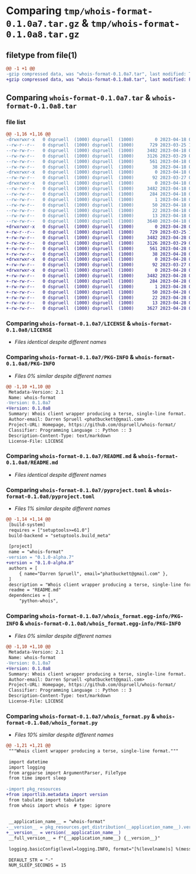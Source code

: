 # Comparing `tmp/whois-format-0.1.0a7.tar.gz` & `tmp/whois-format-0.1.0a8.tar.gz`

## filetype from file(1)

```diff
@@ -1 +1 @@
-gzip compressed data, was "whois-format-0.1.0a7.tar", last modified: Tue Apr 18 05:55:28 2023, max compression
+gzip compressed data, was "whois-format-0.1.0a8.tar", last modified: Fri Apr 28 05:02:57 2023, max compression
```

## Comparing `whois-format-0.1.0a7.tar` & `whois-format-0.1.0a8.tar`

### file list

```diff
@@ -1,16 +1,16 @@
-drwxrwxr-x   0 dspruell  (1000) dspruell  (1000)        0 2023-04-18 05:55:28.648684 whois-format-0.1.0a7/
--rw-r--r--   0 dspruell  (1000) dspruell  (1000)      729 2023-03-25 10:06:17.000000 whois-format-0.1.0a7/LICENSE
--rw-rw-r--   0 dspruell  (1000) dspruell  (1000)     3482 2023-04-18 05:55:28.648684 whois-format-0.1.0a7/PKG-INFO
--rw-rw-r--   0 dspruell  (1000) dspruell  (1000)     3126 2023-03-29 04:24:46.000000 whois-format-0.1.0a7/README.md
--rw-rw-r--   0 dspruell  (1000) dspruell  (1000)      561 2023-04-18 05:55:09.000000 whois-format-0.1.0a7/pyproject.toml
--rw-rw-r--   0 dspruell  (1000) dspruell  (1000)       38 2023-04-18 05:55:28.648684 whois-format-0.1.0a7/setup.cfg
-drwxrwxr-x   0 dspruell  (1000) dspruell  (1000)        0 2023-04-18 05:55:28.648684 whois-format-0.1.0a7/tests/
--rw-rw-r--   0 dspruell  (1000) dspruell  (1000)       92 2023-03-27 06:34:02.000000 whois-format-0.1.0a7/tests/test_nop.py
-drwxrwxr-x   0 dspruell  (1000) dspruell  (1000)        0 2023-04-18 05:55:28.648684 whois-format-0.1.0a7/whois_format.egg-info/
--rw-rw-r--   0 dspruell  (1000) dspruell  (1000)     3482 2023-04-18 05:55:28.000000 whois-format-0.1.0a7/whois_format.egg-info/PKG-INFO
--rw-rw-r--   0 dspruell  (1000) dspruell  (1000)      284 2023-04-18 05:55:28.000000 whois-format-0.1.0a7/whois_format.egg-info/SOURCES.txt
--rw-rw-r--   0 dspruell  (1000) dspruell  (1000)        1 2023-04-18 05:55:28.000000 whois-format-0.1.0a7/whois_format.egg-info/dependency_links.txt
--rw-rw-r--   0 dspruell  (1000) dspruell  (1000)       50 2023-04-18 05:55:28.000000 whois-format-0.1.0a7/whois_format.egg-info/entry_points.txt
--rw-rw-r--   0 dspruell  (1000) dspruell  (1000)       22 2023-04-18 05:55:28.000000 whois-format-0.1.0a7/whois_format.egg-info/requires.txt
--rw-rw-r--   0 dspruell  (1000) dspruell  (1000)       13 2023-04-18 05:55:28.000000 whois-format-0.1.0a7/whois_format.egg-info/top_level.txt
--rw-rw-r--   0 dspruell  (1000) dspruell  (1000)     3640 2023-04-18 05:55:09.000000 whois-format-0.1.0a7/whois_format.py
+drwxrwxr-x   0 dspruell  (1000) dspruell  (1000)        0 2023-04-28 05:02:57.460113 whois-format-0.1.0a8/
+-rw-r--r--   0 dspruell  (1000) dspruell  (1000)      729 2023-03-25 10:06:17.000000 whois-format-0.1.0a8/LICENSE
+-rw-rw-r--   0 dspruell  (1000) dspruell  (1000)     3482 2023-04-28 05:02:57.460113 whois-format-0.1.0a8/PKG-INFO
+-rw-rw-r--   0 dspruell  (1000) dspruell  (1000)     3126 2023-03-29 04:24:46.000000 whois-format-0.1.0a8/README.md
+-rw-rw-r--   0 dspruell  (1000) dspruell  (1000)      561 2023-04-28 04:51:38.000000 whois-format-0.1.0a8/pyproject.toml
+-rw-rw-r--   0 dspruell  (1000) dspruell  (1000)       38 2023-04-28 05:02:57.460113 whois-format-0.1.0a8/setup.cfg
+drwxrwxr-x   0 dspruell  (1000) dspruell  (1000)        0 2023-04-28 05:02:57.460113 whois-format-0.1.0a8/tests/
+-rw-rw-r--   0 dspruell  (1000) dspruell  (1000)       92 2023-03-27 06:34:02.000000 whois-format-0.1.0a8/tests/test_nop.py
+drwxrwxr-x   0 dspruell  (1000) dspruell  (1000)        0 2023-04-28 05:02:57.460113 whois-format-0.1.0a8/whois_format.egg-info/
+-rw-rw-r--   0 dspruell  (1000) dspruell  (1000)     3482 2023-04-28 05:02:57.000000 whois-format-0.1.0a8/whois_format.egg-info/PKG-INFO
+-rw-rw-r--   0 dspruell  (1000) dspruell  (1000)      284 2023-04-28 05:02:57.000000 whois-format-0.1.0a8/whois_format.egg-info/SOURCES.txt
+-rw-rw-r--   0 dspruell  (1000) dspruell  (1000)        1 2023-04-28 05:02:57.000000 whois-format-0.1.0a8/whois_format.egg-info/dependency_links.txt
+-rw-rw-r--   0 dspruell  (1000) dspruell  (1000)       50 2023-04-28 05:02:57.000000 whois-format-0.1.0a8/whois_format.egg-info/entry_points.txt
+-rw-rw-r--   0 dspruell  (1000) dspruell  (1000)       22 2023-04-28 05:02:57.000000 whois-format-0.1.0a8/whois_format.egg-info/requires.txt
+-rw-rw-r--   0 dspruell  (1000) dspruell  (1000)       13 2023-04-28 05:02:57.000000 whois-format-0.1.0a8/whois_format.egg-info/top_level.txt
+-rw-rw-r--   0 dspruell  (1000) dspruell  (1000)     3627 2023-04-28 04:51:27.000000 whois-format-0.1.0a8/whois_format.py
```

### Comparing `whois-format-0.1.0a7/LICENSE` & `whois-format-0.1.0a8/LICENSE`

 * *Files identical despite different names*

### Comparing `whois-format-0.1.0a7/PKG-INFO` & `whois-format-0.1.0a8/PKG-INFO`

 * *Files 0% similar despite different names*

```diff
@@ -1,10 +1,10 @@
 Metadata-Version: 2.1
 Name: whois-format
-Version: 0.1.0a7
+Version: 0.1.0a8
 Summary: Whois client wrapper producing a terse, single-line format.
 Author-email: Darren Spruell <phatbuckett@gmail.com>
 Project-URL: Homepage, https://github.com/dspruell/whois-format/
 Classifier: Programming Language :: Python :: 3
 Description-Content-Type: text/markdown
 License-File: LICENSE
```

### Comparing `whois-format-0.1.0a7/README.md` & `whois-format-0.1.0a8/README.md`

 * *Files identical despite different names*

### Comparing `whois-format-0.1.0a7/pyproject.toml` & `whois-format-0.1.0a8/pyproject.toml`

 * *Files 1% similar despite different names*

```diff
@@ -1,14 +1,14 @@
 [build-system]
 requires = ["setuptools>=61.0"]
 build-backend = "setuptools.build_meta"
 
 [project]
 name = "whois-format"
-version = "0.1.0-alpha.7"
+version = "0.1.0-alpha.8"
 authors = [
     { name="Darren Spruell", email="phatbuckett@gmail.com" },
 ]
 description = "Whois client wrapper producing a terse, single-line format."
 readme = "README.md"
 dependencies = [
     "python-whois",
```

### Comparing `whois-format-0.1.0a7/whois_format.egg-info/PKG-INFO` & `whois-format-0.1.0a8/whois_format.egg-info/PKG-INFO`

 * *Files 0% similar despite different names*

```diff
@@ -1,10 +1,10 @@
 Metadata-Version: 2.1
 Name: whois-format
-Version: 0.1.0a7
+Version: 0.1.0a8
 Summary: Whois client wrapper producing a terse, single-line format.
 Author-email: Darren Spruell <phatbuckett@gmail.com>
 Project-URL: Homepage, https://github.com/dspruell/whois-format/
 Classifier: Programming Language :: Python :: 3
 Description-Content-Type: text/markdown
 License-File: LICENSE
```

### Comparing `whois-format-0.1.0a7/whois_format.py` & `whois-format-0.1.0a8/whois_format.py`

 * *Files 10% similar despite different names*

```diff
@@ -1,21 +1,21 @@
 """Whois client wrapper producing a terse, single-line format."""
 
 import datetime
 import logging
 from argparse import ArgumentParser, FileType
 from time import sleep
 
-import pkg_resources
+from importlib.metadata import version
 from tabulate import tabulate
 from whois import whois  # type: ignore
 
 
 __application_name__ = "whois-format"
-__version__ = pkg_resources.get_distribution(__application_name__).version
+__version__ = version(__application_name__)
 __full_version__ = f"{__application_name__} {__version__}"
 
 logging.basicConfig(level=logging.INFO, format="[%(levelname)s] %(message)s")
 
 DEFAULT_STR = "-"
 NUM_SLEEP_SECONDS = 15
```

